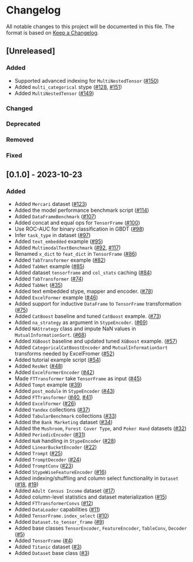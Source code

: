 # Changelog

All notable changes to this project will be documented in this file.
The format is based on [Keep a Changelog](http://keepachangelog.com/en/1.0.0/).


## [Unreleased]

### Added

- Supported advanced indexing for `MultiNestedTensor` ([#150](https://github.com/pyg-team/pytorch-frame/pull/150))
- Added `multi_categorical` stype ([#128](https://github.com/pyg-team/pytorch-frame/pull/128), [#151](https://github.com/pyg-team/pytorch-frame/pull/151))
- Added `MultiNestedTensor` ([#149](https://github.com/pyg-team/pytorch-frame/pull/149))

### Changed

### Deprecated

### Removed

### Fixed


## [0.1.0] - 2023-10-23

### Added

- Added `Mercari` dataset ([#123](https://github.com/pyg-team/pytorch-frame/pull/123/files))
- Added the model performance benchmark script ([#114](https://github.com/pyg-team/pytorch-frame/pull/114))
- Added `DataFrameBenchmark` ([#107](https://github.com/pyg-team/pytorch-frame/pull/107))
- Added concat and equal ops for `TensorFrame` ([#100](https://github.com/pyg-team/pytorch-frame/pull/100))
- Use ROC-AUC for binary classification in GBDT ([#98](https://github.com/pyg-team/pytorch-frame/pull/98))
- Infer `task_type` in dataset ([#97](https://github.com/pyg-team/pytorch-frame/pull/97))
- Added `text_embedded` example ([#95](https://github.com/pyg-team/pytorch-frame/pull/95))
- Added `MultimodalTextBenchmark` ([#92](https://github.com/pyg-team/pytorch-frame/pull/92), [#117](https://github.com/pyg-team/pytorch-frame/pull/117))
- Renamed `x_dict` to `feat_dict` in `TensorFrame` ([#86](https://github.com/pyg-team/pytorch-frame/pull/86))
- Added `TabTransformer` example ([#82](https://github.com/pyg-team/pytorch-frame/pull/82))
- Added `TabNet` example ([#85](https://github.com/pyg-team/pytorch-frame/pull/85))
- Added dataset `tensorframe` and `col_stats` caching ([#84](https://github.com/pyg-team/pytorch-frame/pull/84))
- Added `TabTransformer` ([#74](https://github.com/pyg-team/pytorch-frame/pull/74))
- Added `TabNet` ([#35](https://github.com/pyg-team/pytorch-frame/pull/35))
- Added text embedded stype, mapper and encoder. ([#78](https://github.com/pyg-team/pytorch-frame/pull/78))
- Added `ExcelFormer` example ([#46](https://github.com/pyg-team/pytorch-frame/pull/46))
- Added support for inductive `DataFrame` to `TensorFrame` transformation ([#75](https://github.com/pyg-team/pytorch-frame/pull/75))
- Added `CatBoost` baseline and tuned `CatBoost` example. ([#73](https://github.com/pyg-team/pytorch-frame/pull/73))
- Added `na_strategy` as argument in `StypeEncoder`. ([#69](https://github.com/pyg-team/pytorch-frame/pull/69))
- Added `NAStrategy` class and impute NaN values in `MutualInformationSort`. ([#68](https://github.com/pyg-team/pytorch-frame/pull/68))
- Added `XGBoost` baseline and updated tuned `XGBoost` example. ([#57](https://github.com/pyg-team/pytorch-frame/pull/57))
- Added `CategoricalCatBoostEncoder` and `MutualInformationSort` transforms needed by ExcelFromer ([#52](https://github.com/pyg-team/pytorch-frame/pull/52))
- Added tutorial example script ([#54](https://github.com/pyg-team/pytorch-frame/pull/54))
- Added `ResNet` ([#48](https://github.com/pyg-team/pytorch-frame/pull/48))
- Added `ExcelFormerEncoder` ([#42](https://github.com/pyg-team/pytorch-frame/pull/42))
- Made `FTTransformer` take `TensorFrame` as input ([#45](https://github.com/pyg-team/pytorch-frame/pull/45))
- Added `Tompt` example ([#39](https://github.com/pyg-team/pytorch-frame/pull/39))
- Added `post_module` in `StypeEncoder` ([#43](https://github.com/pyg-team/pytorch-frame/pull/43))
- Added `FTTransformer` ([#40](https://github.com/pyg-team/pytorch-frame/pull/40), [#41](https://github.com/pyg-team/pytorch-frame/pull/41))
- Added `ExcelFormer` ([#26](https://github.com/pyg-team/pytorch-frame/pull/26))
- Added `Yandex` collections ([#37](https://github.com/pyg-team/pytorch-frame/pull/37))
- Added `TabularBenchmark` collections ([#33](https://github.com/pyg-team/pytorch-frame/pull/33))
- Added the `Bank Marketing` dataset ([#34](https://github.com/pyg-team/pytorch-frame/pull/34))
- Added the `Mushroom`, `Forest Cover Type`, and `Poker Hand` datasets ([#32](https://github.com/pyg-team/pytorch-frame/pull/32))
- Added `PeriodicEncoder` ([#31](https://github.com/pyg-team/pytorch-frame/pull/31))
- Added `NaN` handling in `StypeEncoder` ([#28](https://github.com/pyg-team/pytorch-frame/pull/28))
- Added `LinearBucketEncoder` ([#22](https://github.com/pyg-team/pytorch-frame/pull/22))
- Added `Trompt` ([#25](https://github.com/pyg-team/pytorch-frame/pull/25))
- Added `TromptDecoder` ([#24](https://github.com/pyg-team/pytorch-frame/pull/24))
- Added `TromptConv` ([#23](https://github.com/pyg-team/pytorch-frame/pull/23))
- Added `StypeWiseFeatureEncoder` ([#16](https://github.com/pyg-team/pytorch-frame/pull/16))
- Added indexing/shuffling and column select functionality in `Dataset` ([#18](https://github.com/pyg-team/pytorch-frame/pull/18), [#19](https://github.com/pyg-team/pytorch-frame/pull/19))
- Added `Adult Census Income` dataset ([#17](https://github.com/pyg-team/pytorch-frame/pull/17))
- Added column-level statistics and dataset materialization ([#15](https://github.com/pyg-team/pytorch-frame/pull/15))
- Added `FTTransformerConvs` ([#12](https://github.com/pyg-team/pytorch-frame/pull/12))
- Added `DataLoader` capabilities ([#11](https://github.com/pyg-team/pytorch-frame/pull/11))
- Added `TensorFrame.index_select` ([#10](https://github.com/pyg-team/pytorch-frame/pull/10))
- Added `Dataset.to_tensor_frame` ([#9](https://github.com/pyg-team/pytorch-frame/pull/9))
- Added base classes `TensorEncoder`, `FeatureEncoder`, `TableConv`, `Decoder` ([#5](https://github.com/pyg-team/pytorch-frame/pull/5))
- Added `TensorFrame` ([#4](https://github.com/pyg-team/pytorch-frame/pull/4))
- Added `Titanic` dataset ([#3](https://github.com/pyg-team/pytorch-frame/pull/3))
- Added `Dataset` base class ([#3](https://github.com/pyg-team/pytorch-frame/pull/3))

